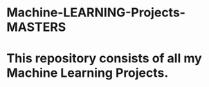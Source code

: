 # Machine-LEARNING-Projects-MASTERS
# This repository consists of all my Machine Learning Projects.
